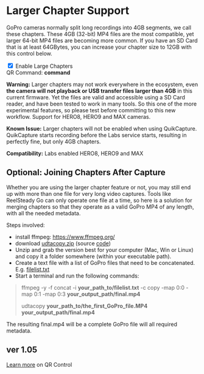 # Larger Chapter Support

<script src="../../jquery.min.js"></script>
<script src="../../qrcodeborder.js"></script>
<style>
        #qrcode{
            width: 100%;
        }
        div{
            width: 100%;
            display: inline-block;
        }
</style>

GoPro cameras normally split long recordings into 4GB segments, we call these chapters. These 4GB (32-bit) MP4 files are the most compatible, yet larger 64-bit MP4 files are becoming more common. If you have an SD Card that is at least 64GBytes, you can increase your chapter size to 12GB with this control below. 

<input type="checkbox" id="lchptrs" name="lchptrs" checked> 
<label for="lchptrs">Enable Large Chapters</label><br>
<center>
<div id="qrcode"></div>
<br>
</center>
QR Command: <b id="qrtext">command</b><br>

**Warning:** Larger chapters may not work everywhere in the ecosystem, even **the camera will not playback or USB transfer files larger than 4GB** in this current firmware. Yet the files are valid and accessible using a SD Card reader, and have been tested to work in many tools. So this one of the more experimental features, so please test before committing to this new workflow.  Support for HERO8, HERO9 and MAX cameras.

**Known Issue:** Larger chapters will not be enabled when using QuikCapture. QuikCapture starts recording before the Labs service starts, resulting in perfectly fine, but only 4GB chapters. 

**Compatibility:** Labs enabled HERO8, HERO9 and MAX 

## Optional: Joining Chapters After Capture
 
Whether you are using the larger chapter feature or not, you may still end up with more than one file for very long video captures. Tools like ReelSteady Go can only operate one file at a time, so here is a solution for merging chapters so that they operate as a valid GoPro MP4 of any length, with all the needed metadata.

Steps involved:
- install ffmpeg: https://www.ffmpeg.org/ 
- download [udtacopy.zip](https://github.com/gopro/labs/tree/master/docs/control/chapters/bin/udtacopy.zip) (source [code](https://github.com/gopro/labs/tree/master/docs/control/chapters/src))
- Unzip and grab the version best for your computer (Mac, Win or Linux) and copy it a folder somewhere (within your executable path).
- Create a text file with a list of GoPro files that need to be concatenated. E.g. [filelist.txt](https://github.com/gopro/labs/tree/master/docs/control/chapters/src/filelist.txt)
- Start a terminal and run the following commands:

>ffmpeg -y -f concat -i **your_path_to/filelist.txt** -c copy -map 0:0 -map 0:1 -map 0:3 **your_output_path/final.mp4**
>
>udtacopy **your_path_to/the_first_GoPro_file.MP4** **your_output_path/final.mp4**

The resulting final.mp4 will be a complete GoPro file will all required metadata.

 
## ver 1.05
[Learn more](..) on QR Control

<script>
var once = true;
var qrcode;
var cmd = "";
var lasttimecmd = "";
var changed = true;

function makeQR() 
{	
  if(once === true)
  {
    qrcode = new QRCode(document.getElementById("qrcode"), 
    {
      text : "!M64BT=1",
      width : 360,
      height : 360,
      correctLevel : QRCode.CorrectLevel.M
    });
    once = false;
  }
}

function timeLoop()
{
  cmd = "!M64BT=0";
  if(document.getElementById("lchptrs") !== null)
  {
    if(document.getElementById("lchptrs").checked === true)
    {
      cmd = "!M64BT=1";
    }
  }

  qrcode.clear(); 
  qrcode.makeCode(cmd);
  
  
  if(cmd != lasttimecmd)
  {
	changed = true;
	lasttimecmd = cmd;
  }
	
  if(changed === true)
  {
	document.getElementById("qrtext").innerHTML = cmd;
	changed = false;
  }
  
  var t = setTimeout(timeLoop, 50);
}

function myReloadFunction() {
  location.reload();
}

makeQR();
timeLoop();

</script>
